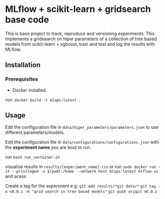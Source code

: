 # MLflow + scikit-learn + gridsearch base code

This is base project to track, reproduce and versioning experiments. This implements a gridsearch on hiper parameters of a collection of tree based models from scikit-learn + xgboost, train and test and log the results with MLflow.
 
## Installation
### Prerequisites
* Docker installed.

run:
`docker build -t mlops:latest .`

## Usage

Edit the configuration file in `data/hiper_parameters/parameters.json` to use different parameters/models.

Edit the configuration file in `data/configurations/configurations.json` with the **experiment name** you are bout to run.

run `bash run_container.sh`

visualize results in `results/[experiment_name].csv` or run `sudo docker run -it --privileged -v $(pwd):/home --network host mlops:latest mlflow ui` and acess

Create a tag for the experiment e.g:
    `git add results/*git data/*` 
    `git tag -a v0.0.1 -m "grid search in tree based models"`
    `git push origin v0.0.1`




